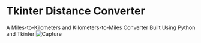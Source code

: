 # Tkinter Distance Converter
A Miles-to-Kilometers and Kilometers-to-Miles Converter Built Using Python and Tkinter
![Capture](https://user-images.githubusercontent.com/59273598/194965023-da94d90a-a0e6-4be4-8a5c-3509ee2dc681.JPG)
